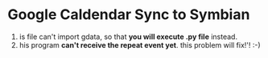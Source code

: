 # Google Caldendar Sync to Symbian #

  1. is file can't import gdata, so that **you will execute .py file** instead.
  1. his program **can't receive the repeat event yet**. this problem will fix!'! :-)